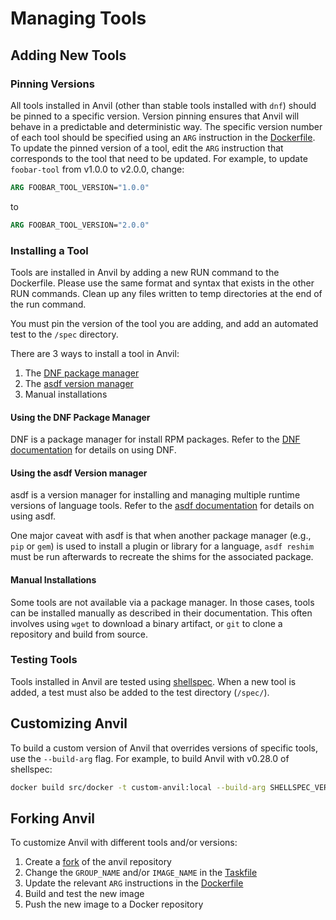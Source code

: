 # Managing Tools

## Adding New Tools

### Pinning Versions

All tools installed in Anvil (other than stable tools installed with `dnf`) should be pinned to a specific version. Version pinning ensures that Anvil will behave in a predictable and deterministic way. The specific version number of each tool should be specified using an `ARG` instruction in the [Dockerfile](../src/docker/Dockerfile). To update the pinned version of a tool, edit the `ARG` instruction that corresponds to the tool that need to be updated. For example, to update `foobar-tool` from v1.0.0 to v2.0.0, change:

```Dockerfile
ARG FOOBAR_TOOL_VERSION="1.0.0"
```

to

```Dockerfile
ARG FOOBAR_TOOL_VERSION="2.0.0"
```

### Installing a Tool

Tools are installed in Anvil by adding a new RUN command to the Dockerfile. Please use the same format and syntax that exists in the other RUN commands. Clean up any files written to temp directories at the end of the run command.

You must pin the version of the tool you are adding, and add an automated test to the `/spec` directory.

There are 3 ways to install a tool in Anvil:

1. The [DNF package manager](https://github.com/rpm-software-management/dnf)
2. The [asdf version manager](https://github.com/asdf-vm/asdf)
3. Manual installations

#### Using the DNF Package Manager

DNF is a package manager for install RPM packages. Refer to the [DNF documentation](https://dnf.readthedocs.io/en/latest/) for details on using DNF.

#### Using the asdf Version manager

asdf is a version manager for installing and managing multiple runtime versions of language tools. Refer to the [asdf documentation](https://asdf-vm.com/) for details on using asdf.

One major caveat with asdf is that when another package manager (e.g., `pip` or `gem`) is used to install a plugin or library for a language, `asdf reshim` must be run afterwards to recreate the shims for the associated package.

#### Manual Installations

Some tools are not available via a package manager. In those cases, tools can be installed manually as described in their documentation. This often involves using `wget` to download a binary artifact, or `git` to clone a repository and build from source.

### Testing Tools

Tools installed in Anvil are tested using [shellspec](https://github.com/shellspec/shellspec). When a new tool is added, a test must also be added to the test directory (`/spec/`).

## Customizing Anvil

To build a custom version of Anvil that overrides versions of specific tools, use the `--build-arg` flag. For example, to build Anvil with v0.28.0 of shellspec:

```bash
docker build src/docker -t custom-anvil:local --build-arg SHELLSPEC_VERSION=0.28.0
```

## Forking Anvil

To customize Anvil with different tools and/or versions:

1. Create a [fork](https://docs.github.com/en/free-pro-team@latest/github/getting-started-with-github/fork-a-repo) of the anvil repository
1. Change the `GROUP_NAME` and/or `IMAGE_NAME` in the [Taskfile](../Taskfile.yml)
1. Update the relevant `ARG` instructions in the [Dockerfile](../src/docker/Dockerfile)
1. Build and test the new image
1. Push the new image to a Docker repository
